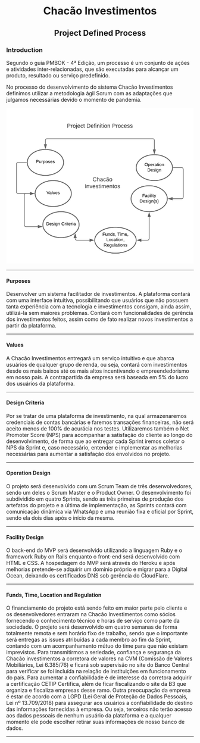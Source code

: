 <h1 align="center">Chacão Investimentos</h1>
<h2 align="center">Project Defined Process</h2>

### Introduction
Segundo o guia PMBOK - 4ª Edição, um processo é um conjunto de ações e atividades inter-relacionadas, que são executadas para alcançar um produto, resultado ou serviço predefinido.

No processo do desenvolvimento do sistema Chacão Investimentos definimos utilizar a metodologia ágil Scrum com as adaptações que julgamos necessárias devido o momento de pandemia.

![img-project-definition](chacao.png)

____
#### Purposes
Desenvolver um sistema facilitador de investimentos. A plataforma contará com uma interface intuitiva, possibilitando que usuários que não possuem tanta experiência com a tecnologia e investimentos consigam, ainda assim, utilizá-la sem maiores problemas.
Contará com funcionalidades de gerência dos investimentos feitos, assim como de fato realizar novos investimentos a partir da plataforma.
____
#### Values
A Chacão Investimentos entregará um serviço intuitivo e que abarca usuários de qualquer grupo de renda, ou seja, contará com investimentos desde os mais baixos até os mais altos incentivando o empreendedorismo em nosso país. A contrapartida da empresa será baseada em 5% do lucro dos usuários da plataforma.
____
#### Design Criteria
Por se tratar de uma plataforma de investimento, na qual armazenaremos credenciais de contas bancárias e faremos transações financeiras, não será aceito menos de 100% de acurácia nos testes.
Utilizaremos também o Net Promoter Score (NPS) para acompanhar a satisfação do cliente ao longo do desenvolvimento, de forma que ao entregar cada Sprint iremos coletar o NPS da Sprint e, caso necessário, entender e implementar as melhorias necessárias para aumentar a satisfação dos envolvidos no projeto.
____
#### Operation Design
O projeto será desenvolvido com um Scrum Team de três desenvolvedores, sendo um deles o Scrum Master e o Product Owner.
O desenvolvimento foi subdividido em quatro Sprints, sendo as três primeiras de produção dos artefatos do projeto e a última de implementação, as Sprints contará com comunicação dinâmica via WhatsApp e uma reunião fixa e oficial por Sprint, sendo ela dois dias após o início da mesma.
____
#### Facility Design
O back-end do MVP será desenvolvido utilizando a linguagem Ruby e o framework Ruby on Rails enquanto o front-end será desenvolvido com HTML e CSS.
A hospedagem do MVP será através do Heroku e após melhorias pretende-se adquirir um domínio próprio e migrar para a Digital Ocean, deixando os certificados DNS sob gerência do CloudFlare.
____
#### Funds, Time, Location and Regulation
O financiamento do projeto está sendo feito em maior parte pelo cliente e os desenvolvedores entraram na Chacão Investimentos como sócios fornecendo o conhecimento técnico e horas de serviço como parte da sociedade.
O projeto será desenvolvido em quatro semanas de forma totalmente remota e sem horário fixo de trabalho, sendo que o importante será entregas as issues atribuídas a cada membro ao fim da Sprint, contando com um acompanhamento mútuo do time para que não existam imprevistos.
Para transmitirmos a seriedade, confiança e segurança da Chacão investimentos a corretora de valores na CVM (Comissão de Valores Mobiliários, Lei 6.385/76) e ficará sob supervisão no site do Banco Central para verificar se foi incluída na relação de instituições em funcionamento do país.
Para aumentar a confiabilidade é de interesse da corretora adquirir a certificação CETIP Certifica, além de ficar fiscalizando o site da B3 que organiza e fiscaliza empresas desse ramo.
Outra preocupação da empresa é estar de acordo com a LGPD (Lei Geral de Proteção de Dados Pessoais, Lei nº 13.709/2018) para assegurar aos usuários a confiabilidade do destino das informações fornecidas à empresa. Ou seja, terceiros não terão acesso aos dados pessoais de nenhum usuário da plataforma e a qualquer momento ele pode escolher retirar suas informações de nosso banco de dados.
____

